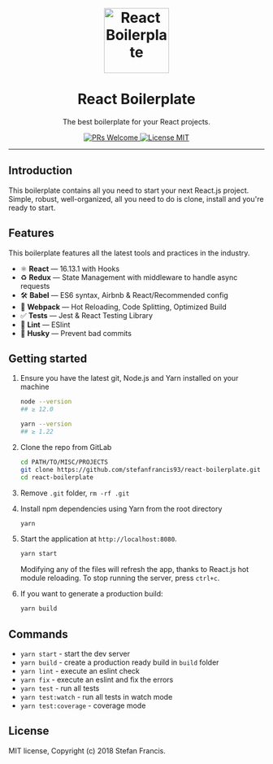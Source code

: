 <h1 align="center">
<br>
  <a href="https://github.com/stefanfrancis93/react-boilerplate"><img src="https://i.imgur.com/GpQk5wG.png" alt="React Boilerplate" width=128"></a>
<br>
<br>
React Boilerplate
</h1>

<p align="center">The best boilerplate for your React projects.</p>

<p align="center">
  <a href="http://makeapullrequest.com">
    <img src="https://img.shields.io/badge/PRs-welcome-brightgreen.svg?style=flat-square" alt="PRs Welcome">
  </a>
  <a href="https://opensource.org/licenses/MIT">
    <img src="https://img.shields.io/badge/license-MIT-blue.svg?style=flat-square" alt="License MIT">
  </a>
</p>

<hr />

## Introduction

This boilerplate contains all you need to start your next React.js project. Simple, robust, well-organized, all you need to do is clone, install and you're ready to start.

## Features

This boilerplate features all the latest tools and practices in the industry.

- ⚛ **React** — 16.13.1 with Hooks
- ♻ **Redux** — State Management with middleware to handle async requests
- 🛠 **Babel** — ES6 syntax, Airbnb & React/Recommended config
- 🚀 **Webpack** — Hot Reloading, Code Splitting, Optimized Build
- ✅ **Tests** — Jest & React Testing Library
- 💖 **Lint** — ESlint
- 🐶 **Husky** — Prevent bad commits

## Getting started

1.  Ensure you have the latest git, Node.js and Yarn installed on your machine

    ```bash
    node --version
    ## ≥ 12.0

    yarn --version
    ## ≥ 1.22
    ```

1.  Clone the repo from GitLab

    ```bash
    cd PATH/TO/MISC/PROJECTS
    git clone https://github.com/stefanfrancis93/react-boilerplate.git <your project name>
    cd react-boilerplate
    ```

1.  Remove `.git` folder, `rm -rf .git`

1.  Install npm dependencies using Yarn from the root directory

    ```bash
    yarn
    ```

1.  Start the application at `http://localhost:8080`.

    ```bash
    yarn start
    ```

    Modifying any of the files will refresh the app, thanks to React.js hot module reloading.
    To stop running the server, press `ctrl+c`.

1.  If you want to generate a production build:

    ```bash
    yarn build
    ```

## Commands

- `yarn start` - start the dev server
- `yarn build` - create a production ready build in `build` folder
- `yarn lint` - execute an eslint check
- `yarn fix` - execute an eslint and fix the errors
- `yarn test` - run all tests
- `yarn test:watch` - run all tests in watch mode
- `yarn test:coverage` - coverage mode

## License

MIT license, Copyright (c) 2018 Stefan Francis.
